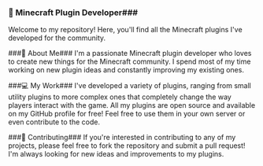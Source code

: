 ### 🚀 Minecraft Plugin Developer###
Welcome to my repository! Here, you'll find all the Minecraft plugins I've developed for the community.

###🧐 About Me###
I'm a passionate Minecraft plugin developer who loves to create new things for the Minecraft community. I spend most of my time working on new plugin ideas and constantly improving my existing ones.

###💻 My Work###
I've developed a variety of plugins, ranging from small utility plugins to more complex ones that completely change the way players interact with the game. All my plugins are open source and available on my GitHub profile for free! Feel free to use them in your own server or even contribute to the code.

###🤝 Contributing###
If you're interested in contributing to any of my projects, please feel free to fork the repository and submit a pull request! I'm always looking for new ideas and improvements to my plugins.
